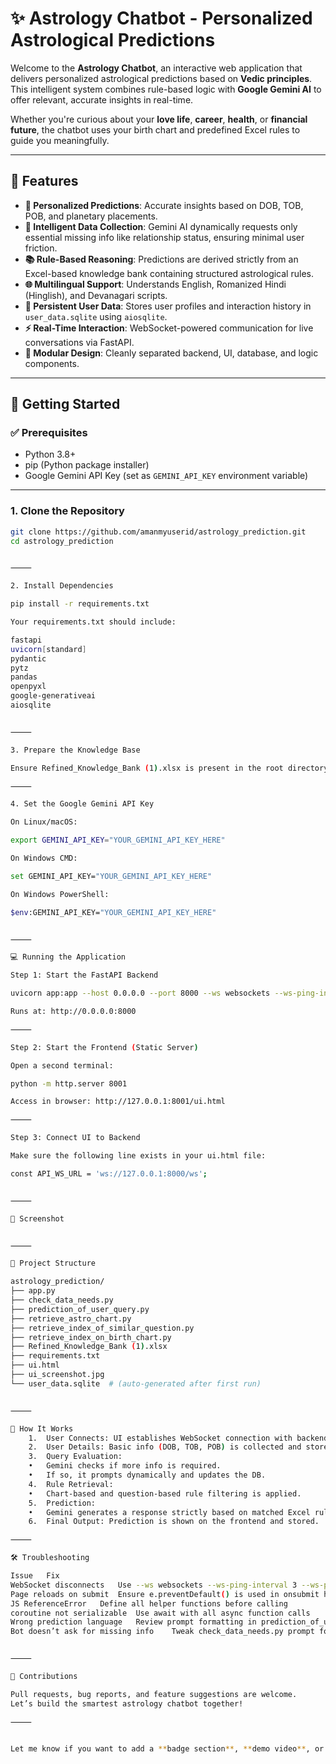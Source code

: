# ✨ Astrology Chatbot - Personalized Astrological Predictions

Welcome to the **Astrology Chatbot**, an interactive web application that delivers personalized astrological predictions based on **Vedic principles**. This intelligent system combines rule-based logic with **Google Gemini AI** to offer relevant, accurate insights in real-time.

Whether you're curious about your **love life**, **career**, **health**, or **financial future**, the chatbot uses your birth chart and predefined Excel rules to guide you meaningfully.

---

## 🌟 Features

- **🔮 Personalized Predictions**: Accurate insights based on DOB, TOB, POB, and planetary placements.
- **🧠 Intelligent Data Collection**: Gemini AI dynamically requests only essential missing info like relationship status, ensuring minimal user friction.
- **📚 Rule-Based Reasoning**: Predictions are derived strictly from an Excel-based knowledge bank containing structured astrological rules.
- **🌐 Multilingual Support**: Understands English, Romanized Hindi (Hinglish), and Devanagari scripts.
- **💾 Persistent User Data**: Stores user profiles and interaction history in `user_data.sqlite` using `aiosqlite`.
- **⚡ Real-Time Interaction**: WebSocket-powered communication for live conversations via FastAPI.
- **🧩 Modular Design**: Cleanly separated backend, UI, database, and logic components.

---

## 🚀 Getting Started

### ✅ Prerequisites

- Python 3.8+
- pip (Python package installer)
- Google Gemini API Key (set as `GEMINI_API_KEY` environment variable)

---

### 1. Clone the Repository

```bash
git clone https://github.com/amanmyuserid/astrology_prediction.git
cd astrology_prediction


⸻

2. Install Dependencies

pip install -r requirements.txt

Your requirements.txt should include:

fastapi
uvicorn[standard]
pydantic
pytz
pandas
openpyxl
google-generativeai
aiosqlite


⸻

3. Prepare the Knowledge Base

Ensure Refined_Knowledge_Bank (1).xlsx is present in the root directory. This contains the astrological rules.

⸻

4. Set the Google Gemini API Key

On Linux/macOS:

export GEMINI_API_KEY="YOUR_GEMINI_API_KEY_HERE"

On Windows CMD:

set GEMINI_API_KEY="YOUR_GEMINI_API_KEY_HERE"

On Windows PowerShell:

$env:GEMINI_API_KEY="YOUR_GEMINI_API_KEY_HERE"


⸻

💻 Running the Application

Step 1: Start the FastAPI Backend

uvicorn app:app --host 0.0.0.0 --port 8000 --ws websockets --ws-ping-interval 3 --ws-ping-timeout 10

Runs at: http://0.0.0.0:8000

⸻

Step 2: Start the Frontend (Static Server)

Open a second terminal:

python -m http.server 8001

Access in browser: http://127.0.0.1:8001/ui.html

⸻

Step 3: Connect UI to Backend

Make sure the following line exists in your ui.html file:

const API_WS_URL = 'ws://127.0.0.1:8000/ws';


⸻

📸 Screenshot


⸻

📁 Project Structure

astrology_prediction/
├── app.py
├── check_data_needs.py
├── prediction_of_user_query.py
├── retrieve_astro_chart.py
├── retrieve_index_of_similar_question.py
├── retrieve_index_on_birth_chart.py
├── Refined_Knowledge_Bank (1).xlsx
├── requirements.txt
├── ui.html
├── ui_screenshot.jpg
└── user_data.sqlite  # (auto-generated after first run)


⸻

🧠 How It Works
	1.	User Connects: UI establishes WebSocket connection with backend.
	2.	User Details: Basic info (DOB, TOB, POB) is collected and stored.
	3.	Query Evaluation:
	•	Gemini checks if more info is required.
	•	If so, it prompts dynamically and updates the DB.
	4.	Rule Retrieval:
	•	Chart-based and question-based rule filtering is applied.
	5.	Prediction:
	•	Gemini generates a response strictly based on matched Excel rules.
	6.	Final Output: Prediction is shown on the frontend and stored.

⸻

🛠 Troubleshooting

Issue	Fix
WebSocket disconnects	Use --ws websockets --ws-ping-interval 3 --ws-ping-timeout 10 in Uvicorn
Page reloads on submit	Ensure e.preventDefault() is used in onsubmit handlers
JS ReferenceError	Define all helper functions before calling
coroutine not serializable	Use await with all async function calls
Wrong prediction language	Review prompt formatting in prediction_of_user_query.py
Bot doesn’t ask for missing info	Tweak check_data_needs.py prompt for better inference


⸻

🤝 Contributions

Pull requests, bug reports, and feature suggestions are welcome.
Let’s build the smartest astrology chatbot together!

⸻


Let me know if you want to add a **badge section**, **demo video**, or **license info** at the bottom.